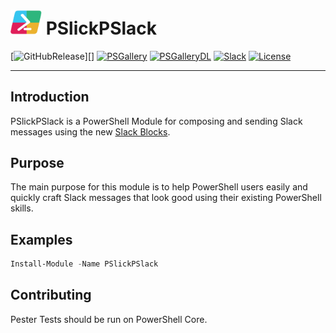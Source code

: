 # <img src="https://raw.githubusercontent.com/mgeorgebrown89/PSlickPSlack/master/Media/PSlickPSlack_icon.png" alt="pslickpslack" width="50"/> PSlickPSlack

[![GitHubRelease][]][] [![PSGallery][]][PSGalleryLink] [![PSGalleryDL][]][PSGalleryDLLink] [![Slack][]][SlackLink] [![License][]][LicenseLink]

---

## Introduction

PSlickPSlack is a PowerShell Module for composing and sending Slack messages using the new [Slack Blocks](https://api.slack.com/block-kit).

## Purpose

The main purpose for this module is to help PowerShell users easily and quickly craft Slack messages that look good using their existing PowerShell skills.

## Examples

```powershell
Install-Module -Name PSlickPSlack
```

## Contributing

Pester Tests should be run on PowerShell Core.

[GitHubRelease]: https://img.shields.io/github/v/release/mgeorgebrown89/pslickpslack?style=for-the-badge

[PSGallery]: https://img.shields.io/powershellgallery/v/PSlickPSlack.svg?logo=powershell&label=Powershell+Gallery&style=for-the-badge
[PSGalleryLink]: https://www.powershellgallery.com/packages/PSlickPSlack
[PSGalleryDL]: https://img.shields.io/powershellgallery/dt/PSlickPSlack.svg?logo=powershell&label=downloads&style=for-the-badge
[PSGalleryDLLink]: https://www.powershellgallery.com/packages/PSlickPSlack

[License]: https://img.shields.io/github/license/mgeorgebrown89/pslickpslack.svg?label=License&style=for-the-badge
[LicenseLink]: https://github.com/mgeorgebrown89/PSlickPSlack/blob/master/LICENSE

[Slack]: https://img.shields.io/badge/Slack-Join-brightgreen.svg?logo=slack&label=Slack&style=for-the-badge
[SlackLink]: https://pslickposh.slack.com/
